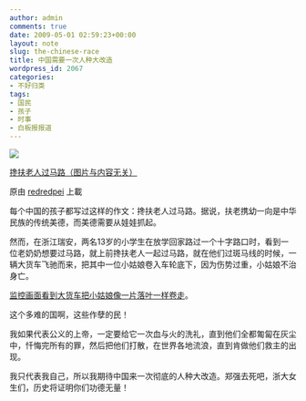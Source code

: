 ```yaml
---
author: admin
comments: true
date: 2009-05-01 02:59:23+00:00
layout: note
slug: the-chinese-race
title: 中国需要一次人种大改造
wordpress_id: 2067
categories:
- 不好归类
tags:
- 国民
- 孩子
- 时事
- 白板报报道
---
```



[![](http://farm4.static.flickr.com/3609/3490492130_a7dc4ee6b2_m.jpg)](http://www.flickr.com/photos/lookoo/3490492130/)
  


[搀扶老人过马路（图片与内容无关）](http://www.flickr.com/photos/lookoo/3490492130/)
  

原由 [redredpei](http://www.flickr.com/people/lookoo/) 上載




每个中国的孩子都写过这样的作文：搀扶老人过马路。据说，扶老携幼一向是中华民族的传统美德，而美德需要从娃娃抓起。  

  

然而，在浙江瑞安，两名13岁的小学生在放学回家路过一个十字路口时，看到一位老奶奶想要过马路，就上前搀扶老人一起过马路，就在他们过斑马线的时候，一辆大货车飞驰而来，把其中一位小姑娘卷入车轮底下，因为伤势过重，小姑娘不治身亡。  

  

[监控画面看到大货车把小姑娘像一片落叶一样卷走](http://v.news.163.com/video/2009/5/U/K/V579J8JUK.html)。  

  

这个多难的国啊，这些作孽的民！  

  

我如果代表公义的上帝，一定要给它一次血与火的洗礼，直到他们全都匍匐在灰尘中，忏悔完所有的罪，然后把他们打散，在世界各地流浪，直到肯做他们救主的出现。  

  

我只代表我自己，所以我期待中国来一次彻底的人种大改造。郑强去死吧，浙大女生们，历史将证明你们功德无量！
  

